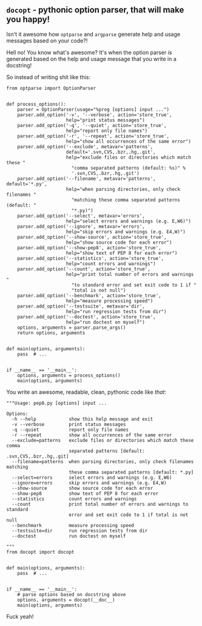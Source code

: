 
`docopt` - pythonic option parser, that will make you happy!
-------------------------------------------------------------------------------

Isn't it awesome how `optparse` and `argparse` generate help and usage messages
based on your code?!  

Hell no!  You know what's awesome?  It's when the option parser *is* generated
based on the help and usage message that you write in a docstring!

So instead of writing shit like this:

    from optparse import OptionParser


    def process_options():
        parser = OptionParser(usage="%prog [options] input ...")
        parser.add_option('-v', '--verbose', action='store_true',
                          help="print status messages")
        parser.add_option('-q', '--quiet', action='store_true',
                          help="report only file names")
        parser.add_option('-r', '--repeat', action='store_true',
                          help="show all occurrences of the same error")
        parser.add_option('--exclude', metavar='patterns',
                          default='.svn,CVS,.bzr,.hg,.git',
                          help="exclude files or directories which match these "
                            "comma separated patterns (default: %s)" %
                            '.svn,CVS,.bzr,.hg,.git')
        parser.add_option('--filename', metavar='patterns', default='*.py',
                          help="when parsing directories, only check filenames "
                            "matching these comma separated patterns (default: "
                            "*.py)")
        parser.add_option('--select', metavar='errors',
                          help="select errors and warnings (e.g. E,W6)")
        parser.add_option('--ignore', metavar='errors',
                          help="skip errors and warnings (e.g. E4,W)")
        parser.add_option('--show-source', action='store_true',
                          help="show source code for each error")
        parser.add_option('--show-pep8', action='store_true',
                          help="show text of PEP 8 for each error")
        parser.add_option('--statistics', action='store_true',
                          help="count errors and warnings")
        parser.add_option('--count', action='store_true',
                          help="print total number of errors and warnings "
                            "to standard error and set exit code to 1 if "
                            "total is not null")
        parser.add_option('--benchmark', action='store_true',
                          help="measure processing speed")
        parser.add_option('--testsuite', metavar='dir',
                          help="run regression tests from dir")
        parser.add_option('--doctest', action='store_true',
                          help="run doctest on myself")
        options, arguments = parser.parse_args()
        return options, arguments


    def main(options, arguments):
        pass  # ...


    if __name__ == '__main__':
        options, arguments = process_options()
        main(options, arguments)


You write an awesome, readable, clean, pythonic code like *that*:

  
    """Usage: pep8.py [options] input ...

    Options:
      -h --help            show this help message and exit
      -v --verbose         print status messages
      -q --quiet           report only file names
      -r --repeat          show all occurrences of the same error
      --exclude=patterns   exclude files or directories which match these comma
                           separated patterns [default: .svn,CVS,.bzr,.hg,.git]
      --filename=patterns  when parsing directories, only check filenames matching
                           these comma separated patterns [default: *.py]
      --select=errors      select errors and warnings (e.g. E,W6)
      --ignore=errors      skip errors and warnings (e.g. E4,W)
      --show-source        show source code for each error
      --show-pep8          show text of PEP 8 for each error
      --statistics         count errors and warnings
      --count              print total number of errors and warnings to standard
                           error and set exit code to 1 if total is not null
      --benchmark          measure processing speed
      --testsuite=dir      run regression tests from dir
      --doctest            run doctest on myself

    """
    from docopt import docopt


    def main(options, arguments):
        pass  # ...


    if __name__ == '__main__':
        # parse options based on docstring above
        options, arguments = docopt(__doc__)
        main(options, arguments)


Fuck yeah!
